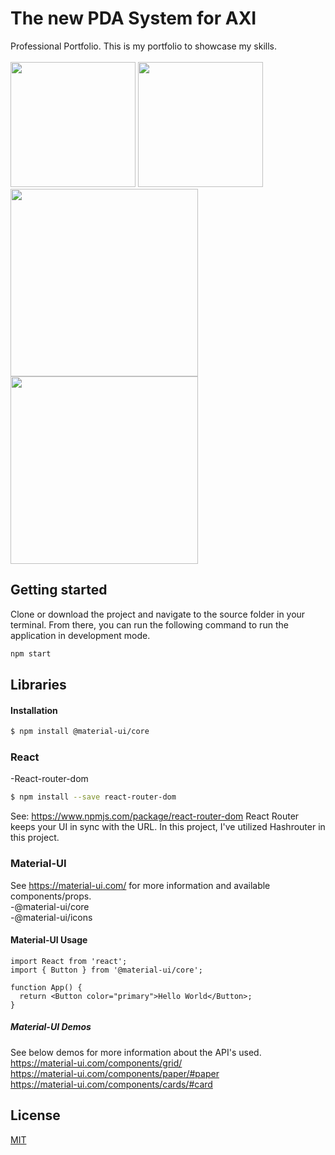 # The new PDA System for AXI
Professional Portfolio. This is my portfolio to showcase my skills. <br> <br>
<a href="url"><img src="https://i.imgur.com/Dw97S9N.png" height="200"  ></a>
<a href="url"><img src="https://i.imgur.com/AdVYDUb.png" height="200"  ></a>
<a href="url"><img src="https://i.imgur.com/Xl7PrRW.png" height="300"  ></a>
<a href="url"><img src="https://i.imgur.com/KOcjNXv.png" height="300"  ></a>

## Getting started
Clone or download the project and navigate to the source folder in your terminal. From there, you can run the following command to run the application in development mode.
```bash 
npm start
```

## Libraries
#### Installation
```bash
$ npm install @material-ui/core
```

### React
-React-router-dom
```bash
$ npm install --save react-router-dom
```
See: https://www.npmjs.com/package/react-router-dom
React Router keeps your UI in sync with the URL. In this project, I've utilized Hashrouter in this project.

### Material-UI
See https://material-ui.com/ for more information and available components/props.
<br>-@material-ui/core
<br>-@material-ui/icons


#### Material-UI Usage 
```
import React from 'react';
import { Button } from '@material-ui/core';

function App() {
  return <Button color="primary">Hello World</Button>;
}
```
##### Material-UI Demos
See below demos for more information about the API's used.
<br>https://material-ui.com/components/grid/
<br>https://material-ui.com/components/paper/#paper
<br>https://material-ui.com/components/cards/#card

## License
[MIT](https://github.com/Isaidhello/AXI/blob/master/LICENSE)
